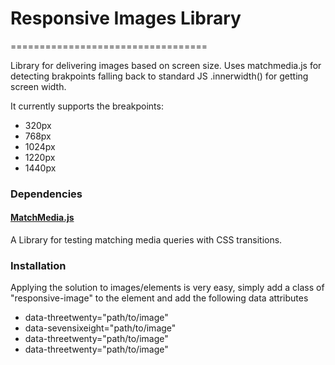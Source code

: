 <h1>Responsive Images Library</h1>
==================================

<p>Library for delivering images based on screen size. Uses matchmedia.js for detecting brakpoints falling back to standard JS .innerwidth() for getting screen width.</p>

<p>It currently supports the breakpoints:</p>

<ul>
	<li>320px</li>
    <li>768px</li>
    <li>1024px</li>
    <li>1220px</li>
    <li>1440px</li>
</ul>

<h3>Dependencies</h3>

<h4><a href="https://github.com/fofr/matchMedia.js">MatchMedia.js</a></h4>
<p>A Library for testing matching media queries with CSS transitions.</p>


<h3>Installation</h3>

<p>Applying the solution to images/elements is very easy, simply add a class of "responsive-image" to the element and add the following data attributes</p>
<ul>
	<li>data-threetwenty="path/to/image"</li>
	<li>data-sevensixeight="path/to/image"</li>
	<li>data-threetwenty="path/to/image"</li>
	<li>data-threetwenty="path/to/image"</li>
</ul>

